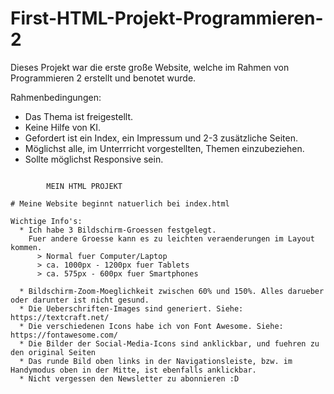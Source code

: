 # First-HTML-Projekt-Programmieren-2
Dieses Projekt war die erste große Website, welche im Rahmen von Programmieren 2 erstellt und benotet wurde.

Rahmenbedingungen:
  * Das Thema ist freigestellt.
  * Keine Hilfe von KI.
  * Gefordert ist ein Index, ein Impressum und 2-3 zusätzliche Seiten.
  * Möglichst alle, im Unterrricht vorgestellten, Themen einzubeziehen.
  * Sollte möglichst Responsive sein.


~~~~~~~~~~~~~~~~~~~~~~~~~~~~~~~~~~~~~~~~~~~~~~~~~~~~~~~~~~~~~~~~~~~~~~~~~

        MEIN HTML PROJEKT

# Meine Website beginnt natuerlich bei index.html

Wichtige Info's:
  * Ich habe 3 Bildschirm-Groessen festgelegt. 
    Fuer andere Groesse kann es zu leichten veraenderungen im Layout kommen.
      > Normal fuer Computer/Laptop
      > ca. 1000px - 1200px fuer Tablets
      > ca. 575px - 600px fuer Smartphones

  * Bildschirm-Zoom-Moeglichkeit zwischen 60% und 150%. Alles darueber oder darunter ist nicht gesund. 
  * Die Ueberschriften-Images sind generiert. Siehe: https://textcraft.net/
  * Die verschiedenen Icons habe ich von Font Awesome. Siehe: https://fontawesome.com/
  * Die Bilder der Social-Media-Icons sind anklickbar, und fuehren zu den original Seiten
  * Das runde Bild oben links in der Navigationsleiste, bzw. im Handymodus oben in der Mitte, ist ebenfalls anklickbar.
  * Nicht vergessen den Newsletter zu abonnieren :D
